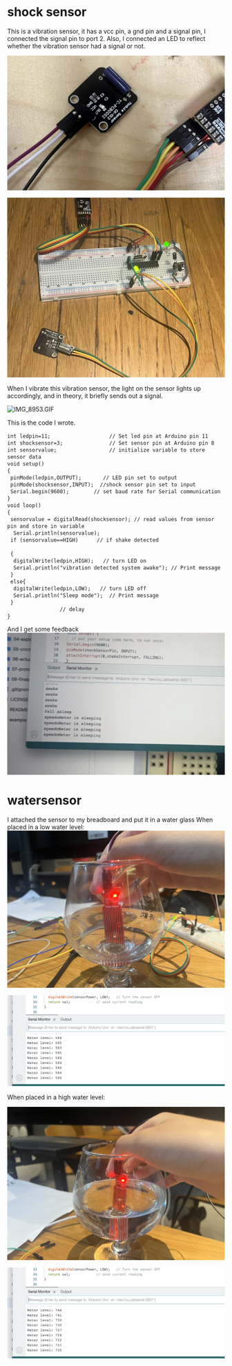 # shock sensor   
This is a vibration sensor, it has a vcc pin, a gnd pin and a signal pin, I connected the signal pin to port 2. Also, I connected an LED to reflect whether the vibration sensor had a signal or not.  

![IMG_8972.jpg](https://github.com/xinxinwang233/wang-Xinyi-s-assignments/blob/main/03-sensors/images/IMG_8972.jpg)  

![IMG_8968.jpg](https://github.com/xinxinwang233/wang-Xinyi-s-assignments/blob/main/03-sensors/images/IMG_8968.jpg)  

When I vibrate this vibration sensor, the light on the sensor lights up accordingly, and in theory, it briefly sends out a signal.

![IMG_8953.GIF](https://github.com/xinxinwang233/wang-Xinyi-s-assignments/blob/main/03-sensors/images/IMG_8953.GIF)

This is the code I wrote.

```
int ledpin=11;                   // Set led pin at Arduino pin 11  
int shocksensor=3;               // Set sensor pin at Arduino pin 8  
int sensorvalue;                 // initialize variable to store sensor data  
void setup()
{
 pinMode(ledpin,OUTPUT);       // LED pin set to output
 pinMode(shocksensor,INPUT);  //shock sensor pin set to input
 Serial.begin(9600);        // set baud rate for Serial communication
}
void loop() 
{
 sensorvalue = digitalRead(shocksensor); // read values from sensor pin and store in variable
  Serial.println(sensorvalue);
 if (sensorvalue==HIGH)      // if shake detected

 {
  digitalWrite(ledpin,HIGH);   // turn LED on
  Serial.println("vibration detected system awake"); // Print message 
 }
 else{
  digitalWrite(ledpin,LOW);   // turn LED off
  Serial.println("Sleep mode");  // Print message
 }
                 // delay 
}

```  
And I get some feedback  
![IMG_8970.jpg](https://github.com/xinxinwang233/wang-Xinyi-s-assignments/blob/main/03-sensors/images/IMG_8970.jpg)  


# watersensor

I attached the sensor to my breadboard and put it in a water glass
When placed in a low water level: 
![IMG_8974.jpg](https://github.com/xinxinwang233/wang-Xinyi-s-assignments/blob/main/03-sensors/images/IMG_8974.jpg)  

![IMG_8974.jpg](https://github.com/xinxinwang233/wang-Xinyi-s-assignments/blob/main/03-sensors/images/截屏2023-09-21%2012.21.33.png)  

When placed in a high water level: 

![IMG_8973.jpg](https://github.com/xinxinwang233/wang-Xinyi-s-assignments/blob/main/03-sensors/images/IMG_8973.jpg)  

![IMG_8973.jpg](https://github.com/xinxinwang233/wang-Xinyi-s-assignments/blob/main/03-sensors/images/截屏2023-09-21%2012.21.45.png)  
